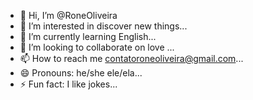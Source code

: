 - 👋 Hi, I’m @RoneOliveira
- 👀 I’m interested in discover new things...
- 🌱 I’m currently learning English...
- 💞️ I’m looking to collaborate on love ...
- 📫 How to reach me contatoroneoliveira@gmail.com...
- 😄 Pronouns: he/she ele/ela...
- ⚡ Fun fact: I like jokes...

<!---
RoneOliveira/RoneOliveira is a ✨ special ✨ repository because its `README.md` (this file) appears on your GitHub profile.
You can click the Preview link to take a look at your changes.
--->
